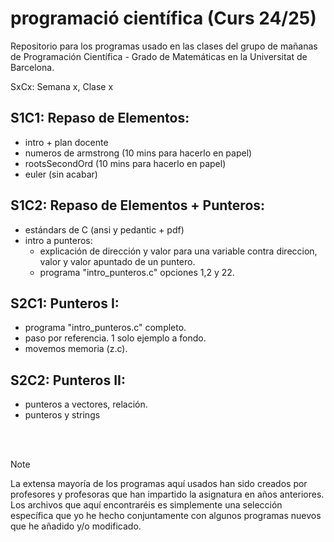 # programació científica (Curs 24/25)
Repositorio para los programas usado en las clases del grupo de mañanas de Programación Científica - Grado de Matemáticas en la Universitat de Barcelona. 

SxCx: Semana x, Clase x


S1C1: Repaso de Elementos:
--------------------------
- intro + plan docente
- numeros de armstrong (10 mins para hacerlo en papel)
- rootsSecondOrd (10 mins para hacerlo en papel)
- euler (sin acabar)

S1C2: Repaso de Elementos + Punteros:
-------------------------------------
- estándars de C (ansi y pedantic + pdf)
- intro a punteros:
	- explicación de dirección y valor para una variable contra direccion, valor y valor apuntado de un puntero.
	- programa "intro_punteros.c" opciones 1,2 y 22. 

S2C1: Punteros I:
-----------------
- programa "intro_punteros.c" completo.
- paso por referencia. 1 solo ejemplo a fondo.
- movemos memoria (z.c).

S2C2: Punteros II:
------------------
- punteros a vectores, relación.
- punteros y strings


</br></br>
> [!NOTE]
> La extensa mayoría de los programas aquí usados han sido creados por profesores y profesoras que han impartido la asignatura en años anteriores. Los archivos que aquí encontraréis es simplemente una selección específica que yo he hecho conjuntamente con algunos programas nuevos que he añadido y/o modificado.